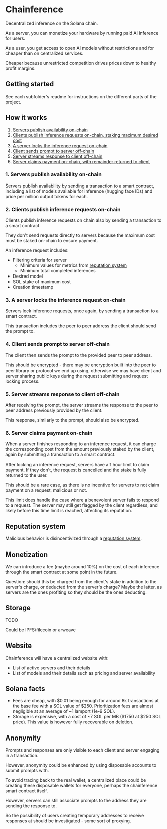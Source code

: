 # Chainference

Decentralized inference on the Solana chain.

As a server, you can monetize your hardware by running paid AI inference for users.

As a user, you get access to open AI models without restrictions and for cheaper than on centralized services.

Cheaper because unrestricted competition drives prices down to healthy profit margins.

## Getting started

See each subfolder's readme for instructions on the different parts of the project.

## How it works

1. [Servers publish availability on-chain](#1-servers-publish-availability-on-chain)
2. [Clients publish inference requests on-chain, staking maximum desired cost](#2-clients-publish-inference-requests-on-chain)
3. [A server locks the inference request on-chain](#3-a-server-locks-the-inference-request-on-chain)
4. [Client sends prompt to server off-chain](#4-client-sends-prompt-to-server-off-chain)
5. [Server streams response to client off-chain](#5-server-streams-response-to-client-off-chain)
6. [Server claims payment on-chain, with remainder returned to client](#6-server-claims-payment-on-chain)

### 1. Servers publish availability on-chain

Servers publish availability by sending a transaction to a smart contract, including a list of models available for inference (hugging face IDs) and price per million output tokens for each.

### 2. Clients publish inference requests on-chain

Clients publish inference requests on chain also by sending a transaction to a smart contract.

They don't send requests directly to servers because the maximum cost must be staked on-chain to ensure payment.

An inference request includes:

- Filtering criteria for server
  - Minimum values for metrics from [reputation system](./docs/reputation-system.md)
  - Minimum total completed inferences
- Desired model
- SOL stake of maximum cost
- Creation timestamp

### 3. A server locks the inference request on-chain

Servers lock inference requests, once again, by sending a transaction to a smart contract.

This transaction includes the peer to peer address the client should send the prompt to.

### 4. Client sends prompt to server off-chain

The client then sends the prompt to the provided peer to peer address.

This should be encrypted - there may be encryption built into the peer to peer library or protocol we end up using, otherwise we may have client and server sharing public keys during the request submitting and request locking process.

### 5. Server streams response to client off-chain

After receiving the prompt, the server streams the response to the peer to peer address previously provided by the client.

This response, similarly to the prompt, should also be encrypted.

### 6. Server claims payment on-chain

When a server finishes responding to an inference request, it can charge the corresponding cost from the amount previously staked by the client, again by submitting a transaction to a smart contract.

After locking an inference request, servers have a 1 hour limit to claim payment. If they don't, the request is cancelled and the stake is fully returned to the user.

This should be a rare case, as there is no incentive for servers to not claim payment on a request, malicious or not.

This limit does handle the case where a benevolent server fails to respond to a request. The server may still get flagged by the client regardless, and likely before this time limit is reached, affecting its reputation.

## Reputation system

Malicious behavior is disincentivized through a [reputation system](./docs/reputation-system.md).

## Monetization

We can introduce a fee (maybe around 10%) on the cost of each inference through the smart contract at some point in the future.

Question: should this be charged from the client's stake in addition to the server's charge, or deducted from the server's charge? Maybe the latter, as servers are the ones profiting so they should be the ones deducting.

## Storage

TODO

Could be IPFS/filecoin or arweave

## Website

Chainference will have a centralized website with:

- List of active servers and their details
- List of models and their details such as pricing and server availability

## Solana facts

- Fees are cheap, with $0.01 being enough for around 8k transactions at the base fee with a SOL value of $250. Prioritization fees are almost negligible at an average of ~1 lamport (1e-9 SOL).
- Storage is expensive, with a cost of ~7 SOL per MB ($1750 at $250 SOL price). This value is however fully recoverable on deletion.

## Anonymity

Prompts and responses are only visible to each client and server engaging in a transaction.

However, anonymity could be enhanced by using disposable accounts to submit prompts with.

To avoid tracing back to the real wallet, a centralized place could be creating these disposable wallets for everyone, perhaps the chainference smart contract itself.

However, servers can still associate prompts to the address they are sending the response to.

So the possibility of users creating temporary addresses to receive responses at should be investigated - some sort of proxying.
